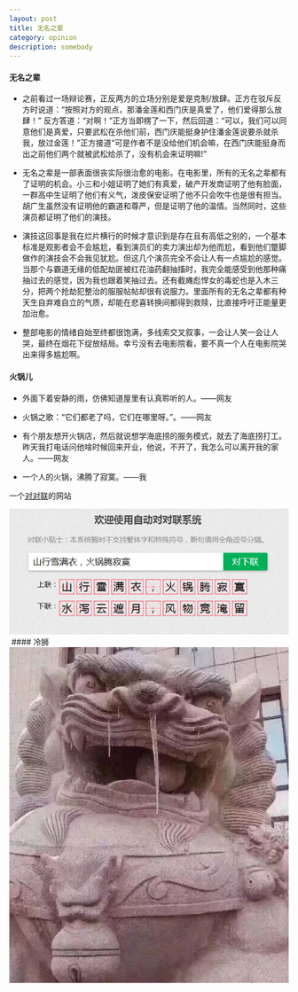 ```yaml
---
layout: post
title: 无名之辈
category: opinion
description: somebody
---
```


#### 无名之辈


* 之前看过一场辩论赛，正反两方的立场分别是爱是克制/放肆。正方在驳斥反方时说道：“按照对方的观点，那潘金莲和西门庆是真爱了，他们爱得那么放肆！”
反方答道：“对啊！”正方当即楞了一下，然后回道：“可以，我们可以同意他们是真爱，只要武松在杀他们前，西门庆能挺身护住潘金莲说要杀就杀我，放过金莲！”正方接道“可是作者不是没给他们机会嘛，在西门庆能挺身而出之前他们两个就被武松给杀了，没有机会来证明嘛!”

* 无名之辈是一部表面很丧实际很治愈的电影。在电影里，所有的无名之辈都有了证明的机会。小三和小姐证明了她们有真爱，破产开发商证明了他有脸面，一群高中生证明了他们有义气，泼皮保安证明了他不只会吹牛也是很有担当。胡广生虽然没有证明他的霸道和尊严，但是证明了他的温情。当然同时，这些演员都证明了他们的演技。

* 演技这回事是我在烂片横行的时候才意识到是存在且有高低之别的，一个基本标准是观影者会不会尴尬，看到演员们的卖力演出却为他而尬，看到他们蹩脚做作的演技会不会我见犹尬。但这几个演员完全不会让人有一点尴尬的感觉。当那个与霸道无缘的低配劫匪被红花油药翻抽搐时，我完全能感受到他那种痛抽过去的感觉，因为我也跟着笑抽过去。还有截瘫彪悍女的毒蛇也是入木三分，把两个抢劫犯整治的服服帖帖却很有说服力。里面所有的无名之辈都有种天生自弃难自立的气质，却能在悲喜转换间都得到救赎，比直接呼吁正能量更加治愈。

* 整部电影的情绪自始至终都很饱满，多线索交叉叙事，一会让人笑一会让人哭，最终在烟花下绽放结局。幸亏没有去电影院看，要不真一个人在电影院哭出来得多尴尬啊。



#### 火锅儿

* 外面下着安静的雨，仿佛知道屋里有认真聆听的人。——网友

* 火锅之歌：“它们都老了吗，它们在哪里呀。”。——网友

* 有个朋友想开火锅店，然后就说想学海底捞的服务模式，就去了海底捞打工。昨天我打电话问他啥时候回来开业，他说，不开了，我怎么可以离开我的家人。——网友

* 一个人的火锅，沸腾了寂寞。——我

一个[对对联][对对联]的网站

<div id="transform0">
<div class="inner">
<img src="/images/two_line.png" alt="Nature">
</div>
</div>
 ​ ​​​
#### 冷狮

<div id="transform0">
<div class="inner">
<img src="/images/cold_lion.jpg" alt="Nature">
</div>
</div>



[对对联]:    https://ai.binwang.me/couplet/  "对对联"



